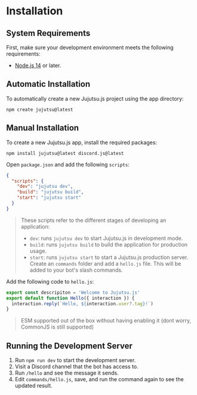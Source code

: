 # Installation

## System Requirements

First, make sure your development environment meets the following requirements:

- [Node.js 14](https://nodejs.org/) or later.

## Automatic Installation

To automatically create a new Jujutsu.js project using the app directory:

```bash:Terminal
npm create jujutsu@latest
```

## Manual Installation

To create a new Jujutsu.js app, install the required packages:

```bash:Terminal
npm install jujutsu@latest discord.js@latest
```

Open `package.json` and add the following `scripts`:

```json:package.json
{
  "scripts": {
    "dev": "jujutsu dev",
    "build": "jujutsu build",
    "start": "jujutsu start"
  }
}
```

> These scripts refer to the different stages of developing an application:
>
> - `dev`: runs `jujutsu dev` to start Jujutsu.js in development mode.
> - `build`: runs `jujutsu build` to build the application for production usage.
> - `start`: runs `jujutsu start` to start a Jujutsu.js production server.
>   Create an `commands` folder and add a `hello.js` file. This will be added to your bot's slash commands.

Add the following code to `hello.js`:

```javascript:commands/hello.js
export const descripiton = 'Welcome to Jujutsu.js'
export default function Hello({ interaction }) {
  interaction.reply(`Hello, ${interaction.user?.tag}!`)
}
```

> ESM supported out of the box without having enabling it (dont worry, CommonJS is still supported)

## Running the Development Server

1. Run `npm run dev` to start the development server.
2. Visit a Discord channel that the bot has access to.
3. Run `/hello` and see the message it sends.
4. Edit `commands/hello.js`, save, and run the command again to see the updated result.
